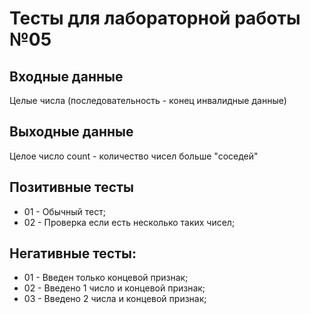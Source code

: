 # Тесты для лабораторной работы №05

## Входные данные
Целые числа (последовательность - конец инвалидные данные)

## Выходные данные
Целое число count - количество чисел больше "соседей"

## Позитивные тесты
- 01 - Обычный тест;
- 02 - Проверка если есть несколько таких чисел; 

## Негативные тесты:
- 01 - Введен только концевой признак;
- 02 - Введено 1 число и концевой признак;
- 03 - Введено 2 числа и концевой признак;